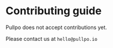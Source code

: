 # Contributing guide

Pullpo does not accept contributions yet.

Please contact us at `hello@pullpo.io`
